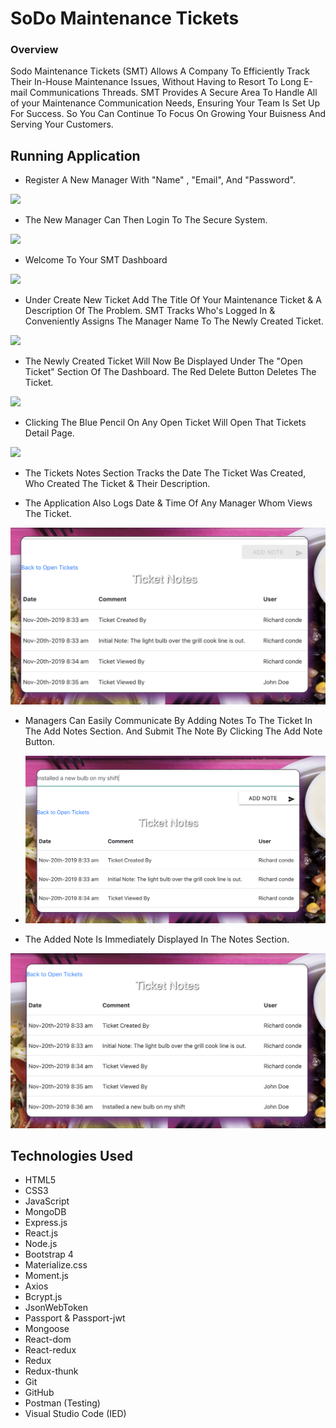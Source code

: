 # SoDo Maintenance Tickets

### Overview
Sodo Maintenance Tickets (SMT) Allows A Company To Efficiently Track Their In-House Maintenance Issues, Without Having to Resort To Long E-mail Communications Threads. SMT Provides A Secure Area To Handle All of your Maintenance Communication Needs, Ensuring Your Team Is Set Up For Success.  So You Can Continue To Focus On Growing Your Buisness And Serving Your Customers.  

## Running Application

* Register A New Manager With "Name" , "Email", And "Password". 

<img src="image/Register page.png">

* The New Manager Can Then Login To The Secure System.

<img src="image/Login Page.png">

* Welcome To Your SMT Dashboard

<img src="image/Tickets page.png">

* Under Create New Ticket Add The Title Of Your Maintenance Ticket & A Description Of The Problem. SMT Tracks Who's Logged In & Conveniently Assigns The Manager Name To The Newly Created Ticket. 

<img src="image/Tickets page:Create new ticket.png">

* The Newly Created Ticket Will Now Be Displayed Under The "Open Ticket" Section Of The Dashboard. The Red Delete Button Deletes The Ticket.

<img src="image/Tickets page:Created new ticket.png">

* Clicking The Blue Pencil On Any Open Ticket Will Open That Tickets Detail Page.  

<img src="image/Ticket details page.png">

* The Tickets Notes Section Tracks the Date The Ticket Was Created, Who Created The Ticket & Their Description. 

* The Application Also Logs Date & Time Of Any Manager Whom Views The Ticket. 

<img src="image/Ticket details page:Note section:viewed.png">

* Managers Can Easily Communicate By Adding Notes To The Ticket In The Add Notes Section. And Submit The Note By Clicking The Add Note Button. 

* <img src="image/Ticket details page:Note:add Note.png">

* The Added Note Is Immediately Displayed In The Notes Section.

<img src="image/Ticket details page:Notes:added new Note.png">

## Technologies Used 
* HTML5
* CSS3
* JavaScript
* MongoDB
* Express.js
* React.js
* Node.js
* Bootstrap 4
* Materialize.css
* Moment.js
* Axios
* Bcrypt.js
* JsonWebToken
* Passport & Passport-jwt
* Mongoose
* React-dom
* React-redux
* Redux
* Redux-thunk
* Git
* GitHub
* Postman (Testing)
* Visual Studio Code (IED)







